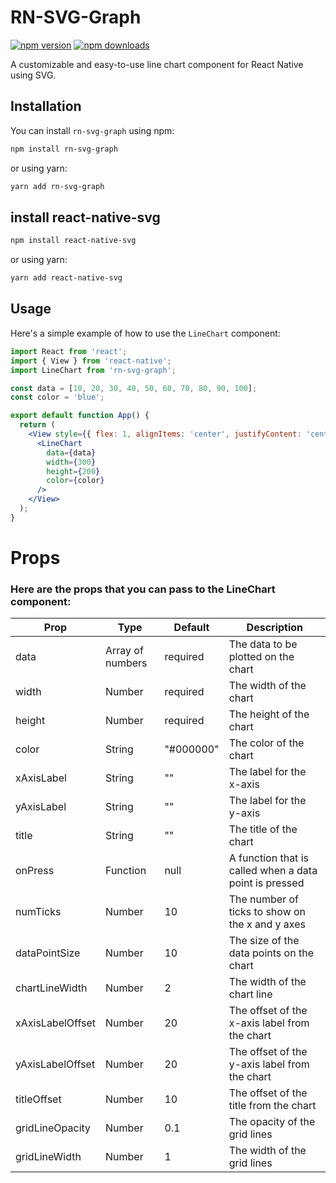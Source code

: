 # RN-SVG-Graph

[![npm version](https://img.shields.io/npm/v/rn-svg-graph.svg?style=flat-square)](https://www.npmjs.com/package/rn-svg-graph)
[![npm downloads](https://img.shields.io/npm/dt/rn-svg-graph.svg?style=flat-square)](https://www.npmjs.com/package/rn-svg-graph)

A customizable and easy-to-use line chart component for React Native using SVG.

## Installation

You can install `rn-svg-graph` using npm:

```bash
npm install rn-svg-graph
```

or using yarn:

```bash
yarn add rn-svg-graph
```

## install react-native-svg

```bash
npm install react-native-svg
```

or using yarn:

```bash
yarn add react-native-svg
```

## Usage

Here's a simple example of how to use the `LineChart` component:

```jsx
import React from 'react';
import { View } from 'react-native';
import LineChart from 'rn-svg-graph';

const data = [10, 20, 30, 40, 50, 60, 70, 80, 90, 100];
const color = 'blue';

export default function App() {
  return (
    <View style={{ flex: 1, alignItems: 'center', justifyContent: 'center' }}>
      <LineChart
        data={data}
        width={300}
        height={200}
        color={color}
      />
    </View>
  );
}
```
# Props
### Here are the props that you can pass to the LineChart component:

| Prop | Type | Default | Description |
|------|------|---------|-------------|
| data | Array of numbers | required | The data to be plotted on the chart |
| width | Number | required | The width of the chart |
| height | Number | required | The height of the chart |
| color | String | "#000000" | The color of the chart |
| xAxisLabel | String | "" | The label for the x-axis |
| yAxisLabel | String | "" | The label for the y-axis |
| title | String | "" | The title of the chart |
| onPress | Function | null | A function that is called when a data point is pressed |
| numTicks | Number | 10 | The number of ticks to show on the x and y axes |
| dataPointSize | Number | 10 | The size of the data points on the chart |
| chartLineWidth | Number | 2 | The width of the chart line |
| xAxisLabelOffset | Number | 20 | The offset of the x-axis label from the chart |
| yAxisLabelOffset | Number | 20 | The offset of the y-axis label from the chart |
| titleOffset | Number | 10 | The offset of the title from the chart |
| gridLineOpacity | Number | 0.1 | The opacity of the grid lines |
| gridLineWidth | Number | 1 | The width of the grid lines |
